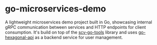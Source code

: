 # go-microservices-demo
A lightweight microservices demo project built in Go, showcasing internal gRPC communication between services and HTTP endpoints for client consumption.
It's build on top of the [scv-go-tools](https://github.com/sergicanet9/scv-go-tools) library and uses [go-hexagonal-api](https://github.com/sergicanet9/go-hexagonal-api) as a backend service for user management.
